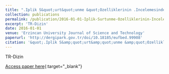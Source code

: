 ```yaml
---
title: ".Iplik S&quot;urt&quot;unme &quot;Ozelliklerinin .Incelemesinde Kaba K&quot;umeler Yaklac simi"
collection: publications
permalink: /publication/2016-01-01-Iplik-Surtunme-Ozelliklerinin-Incelemesinde-Kaba-Kumeler-Yak
excerpt: 'TR-Dizin'
date: 2016-01-01
venue: 'Erzincan University Journal of Science and Technology'
paperurl: 'http://dergipark.gov.tr/doi/10.18185/eufbed.99908'
citation: '&quot;.Iplik S&amp;quot;urt&amp;quot;unme &amp;quot;Ozelliklerinin .Incelemesinde Kaba K&amp;quot;umeler Yaklac simi.&quot; Erzincan University Journal of Science and Technology, 2016.'
---
```

TR-Dizin

[Access paper here](http://dergipark.gov.tr/doi/10.18185/eufbed.99908){:target="_blank"}
